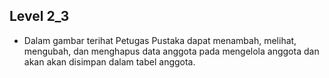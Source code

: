 ## Level 2_3 
- Dalam gambar terihat Petugas Pustaka dapat menambah, melihat,
mengubah, dan menghapus data anggota pada
mengelola anggota dan akan akan disimpan dalam tabel
anggota. 

